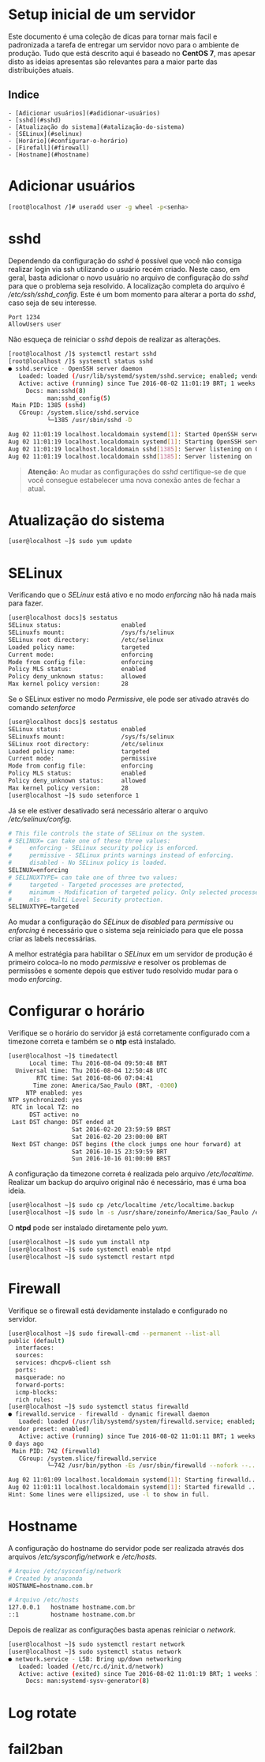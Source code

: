 Setup inicial de um servidor
============================

Este documento é uma coleção de dicas para tornar mais facil e padronizada a tarefa de entregar um
servidor novo para o ambiente de produção.
Tudo que está descrito aqui é baseado no **CentOS 7**, mas apesar disto as ideias apresentas são relevantes 
para a maior parte das distribuições atuais.

Indice
------
    - [Adicionar usuários](#adidionar-usuários)
    - [sshd](#sshd)
    - [Atualização do sistema](#atalização-do-sistema)
    - [SELinux](#selinux)
    - [Horário](#configurar-o-horário)
    - [Firefall](#firewall)
    - [Hostname](#hostname)

# Adicionar usuários

```sh
[root@localhost /]# useradd user -g wheel -p<senha>
```

# sshd

Dependendo da configuração do *sshd* é possível que você não consiga realizar login via ssh utilizando o usuário recém criado.
Neste caso, em geral, basta adicionar o novo usuário no arquivo de configuração do *sshd* para que o problema seja resolvido.
A localização completa do arquivo é */etc/ssh/sshd_config*.
Este é um bom momento para alterar a porta do *sshd*, caso seja de seu interesse.

```apache
Port 1234
AllowUsers user
```
Não esqueça de reiniciar o *sshd* depois de realizar as alterações.

```sh
[root@localhost /]$ systemctl restart sshd
[root@localhost /]$ systemctl status sshd
● sshd.service - OpenSSH server daemon
   Loaded: loaded (/usr/lib/systemd/system/sshd.service; enabled; vendor preset: enabled)
   Active: active (running) since Tue 2016-08-02 11:01:19 BRT; 1 weeks 0 days ago
     Docs: man:sshd(8)
           man:sshd_config(5)
 Main PID: 1385 (sshd)
   CGroup: /system.slice/sshd.service
           └─1385 /usr/sbin/sshd -D

Aug 02 11:01:19 localhost.localdomain systemd[1]: Started OpenSSH server daemon.
Aug 02 11:01:19 localhost.localdomain systemd[1]: Starting OpenSSH server daemon...
Aug 02 11:01:19 localhost.localdomain sshd[1385]: Server listening on 0.0.0.0 port 1234.
Aug 02 11:01:19 localhost.localdomain sshd[1385]: Server listening on :: port 1234.
```

> **Atenção**: Ao mudar as configurações do *sshd* certifique-se de que você consegue estabelecer
> uma nova conexão antes de fechar a atual.

# Atualização do sistema

```sh
[user@localhost ~]$ sudo yum update
```
# SELinux

Verificando que o *SELinux* está ativo e no modo *enforcing* não há nada mais para fazer.
```sh
[user@localhost docs]$ sestatus
SELinux status:                 enabled
SELinuxfs mount:                /sys/fs/selinux
SELinux root directory:         /etc/selinux
Loaded policy name:             targeted
Current mode:                   enforcing
Mode from config file:          enforcing
Policy MLS status:              enabled
Policy deny_unknown status:     allowed
Max kernel policy version:      28
```
Se o SELinux estiver no modo *Permissive*, ele pode ser ativado através do comando *setenforce*

```sh
[user@localhost docs]$ sestatus
SELinux status:                 enabled
SELinuxfs mount:                /sys/fs/selinux
SELinux root directory:         /etc/selinux
Loaded policy name:             targeted
Current mode:                   permissive
Mode from config file:          enforcing
Policy MLS status:              enabled
Policy deny_unknown status:     allowed
Max kernel policy version:      28
[user@localhost ~]$ sudo setenforce 1
```
Já se ele estiver desativado será necessário alterar o arquivo */etc/selinux/config*.

```apache
# This file controls the state of SELinux on the system.
# SELINUX= can take one of these three values:
#     enforcing - SELinux security policy is enforced.
#     permissive - SELinux prints warnings instead of enforcing.
#     disabled - No SELinux policy is loaded.
SELINUX=enforcing
# SELINUXTYPE= can take one of three two values:
#     targeted - Targeted processes are protected,
#     minimum - Modification of targeted policy. Only selected processes are protected. 
#     mls - Multi Level Security protection.
SELINUXTYPE=targeted 
```
Ao mudar a configuração do *SELinux* de *disabled* para *permissive* ou *enforcing* é necessário que o sistema seja 
reiniciado para que ele possa criar as labels necessárias.

A melhor estratégia para habilitar o *SELinux* em um servidor de produção é primeiro coloca-lo no modo *permissive*
e resolver os problemas de permissões e somente depois que estiver tudo resolvido mudar para o modo *enforcing*.

# Configurar o horário

Verifique se o horário do servidor já está corretamente configurado com
a timezone correta e também se o **ntp** está instalado.

```sh
[user@localhost ~]$ timedatectl
      Local time: Thu 2016-08-04 09:50:48 BRT
  Universal time: Thu 2016-08-04 12:50:48 UTC
        RTC time: Sat 2016-08-06 07:04:41
       Time zone: America/Sao_Paulo (BRT, -0300)
     NTP enabled: yes
NTP synchronized: yes
 RTC in local TZ: no
      DST active: no
 Last DST change: DST ended at
                  Sat 2016-02-20 23:59:59 BRST
                  Sat 2016-02-20 23:00:00 BRT
 Next DST change: DST begins (the clock jumps one hour forward) at
                  Sat 2016-10-15 23:59:59 BRT
                  Sun 2016-10-16 01:00:00 BRST
```
A configuração da timezone correta é realizada pelo arquivo
*/etc/localtime*. Realizar um backup do arquivo original não é necessário,
mas é uma boa ideia.

```sh
[user@localhost ~]$ sudo cp /etc/localtime /etc/localtime.backup
[user@localhost ~]$ sudo ln -s /usr/share/zoneinfo/America/Sao_Paulo /etc/localtime 
```
O **ntpd** pode ser instalado diretamente pelo *yum*.

```sh
[user@localhost ~]$ sudo yum install ntp
[user@localhost ~]$ sudo systemctl enable ntpd
[user@localhost ~]$ sudo systemctl restart ntpd
```
# Firewall

Verifique se o firewall está devidamente instalado e configurado no servidor.

```sh
[user@localhost ~]$ sudo firewall-cmd --permanent --list-all
public (default)
  interfaces:
  sources:
  services: dhcpv6-client ssh
  ports: 
  masquerade: no
  forward-ports:
  icmp-blocks:
  rich rules:
[user@localhost ~]$ sudo systemctl status firewalld
● firewalld.service - firewalld - dynamic firewall daemon
   Loaded: loaded (/usr/lib/systemd/system/firewalld.service; enabled;
vendor preset: enabled)
   Active: active (running) since Tue 2016-08-02 11:01:11 BRT; 1 weeks
0 days ago
 Main PID: 742 (firewalld)
   CGroup: /system.slice/firewalld.service
           └─742 /usr/bin/python -Es /usr/sbin/firewalld --nofork --...

Aug 02 11:01:09 localhost.localdomain systemd[1]: Starting firewalld...
Aug 02 11:01:11 localhost.localdomain systemd[1]: Started firewalld ...
Hint: Some lines were ellipsized, use -l to show in full.
```
# Hostname

A configuração do hostname do servidor pode ser realizada através dos arquivos */etc/sysconfig/network*
e */etc/hosts*.

```apache
# Arquivo /etc/sysconfig/network
# Created by anaconda
HOSTNAME=hostname.com.br
```

```apache
# Arquivo /etc/hosts
127.0.0.1   hostname hostname.com.br 
::1         hostname hostname.com.br
```

Depois de realizar as configurações basta apenas reiniciar o *network*.
```sh
[user@localhost ~]$ sudo systemctl restart network
[user@localhost ~]$ sudo systemctl status network
● network.service - LSB: Bring up/down networking
   Loaded: loaded (/etc/rc.d/init.d/network)
   Active: active (exited) since Tue 2016-08-02 11:01:19 BRT; 1 weeks 1 days ago
     Docs: man:systemd-sysv-generator(8)
```
# Log rotate
# fail2ban
